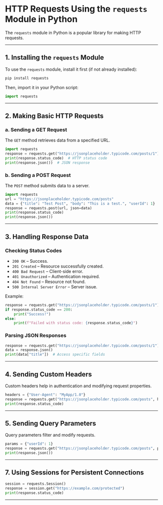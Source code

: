 # **HTTP Requests Using the `requests` Module in Python**

The `requests` module in Python is a popular library for making HTTP requests.

---

## **1. Installing the `requests` Module**
To use the `requests` module, install it first (if not already installed):
```bash
pip install requests
```

Then, import it in your Python script:
```python
import requests
```

---

## **2. Making Basic HTTP Requests**

### **a. Sending a GET Request**
The `GET` method retrieves data from a specified URL.
```python
import requests
response = requests.get("https://jsonplaceholder.typicode.com/posts/1")
print(response.status_code)  # HTTP status code
print(response.json())  # JSON response
```

### **b. Sending a POST Request**
The `POST` method submits data to a server.
```python
import requests
url = "https://jsonplaceholder.typicode.com/posts"
data = {"title": "Test Post", "body": "This is a test.", "userId": 1}
response = requests.post(url, json=data)
print(response.status_code)
print(response.json())
```

---

## **3. Handling Response Data**

### **Checking Status Codes**
- `200 OK` – Success.
- `201 Created` – Resource successfully created.
- `400 Bad Request` – Client-side error.
- `401 Unauthorized` – Authentication required.
- `404 Not Found` – Resource not found.
- `500 Internal Server Error` – Server issue.

Example:
```python
response = requests.get("https://jsonplaceholder.typicode.com/posts/1")
if response.status_code == 200:
    print("Success!")
else:
    print(f"Failed with status code: {response.status_code}")
```

### **Parsing JSON Responses**
```python
response = requests.get("https://jsonplaceholder.typicode.com/posts/1")
data = response.json()
print(data["title"])  # Access specific fields
```

---

## **4. Sending Custom Headers**
Custom headers help in authentication and modifying request properties.
```python
headers = {"User-Agent": "MyApp/1.0"}
response = requests.get("https://jsonplaceholder.typicode.com/posts", headers=headers)
print(response.status_code)
```

---

## **5. Sending Query Parameters**
Query parameters filter and modify requests.
```python
params = {"userId": 1}
response = requests.get("https://jsonplaceholder.typicode.com/posts", params=params)
print(response.json())
```

---

## **7. Using Sessions for Persistent Connections**
```python
session = requests.Session()
response = session.get("https://example.com/protected")
print(response.status_code)
```

---